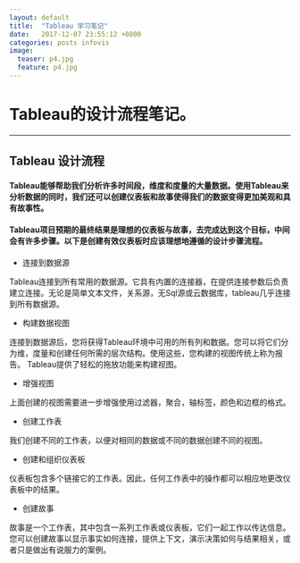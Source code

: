 ```yaml
---
layout: default
title:  "Tableau 学习笔记"
date:   2017-12-07 23:55:12 +0800
categories: posts infovis
image:
  teaser: p4.jpg
  feature: p4.jpg
---
```

# Tableau的设计流程笔记。
---

## Tableau 设计流程
#### Tableau能够帮助我们分析许多时间段，维度和度量的大量数据。使用Tableau来分析数据的同时，我们还可以创建仪表板和故事使得我们的数据变得更加美观和具有故事性。

#### Tableau项目预期的最终结果是理想的仪表板与故事，去完成达到这个目标，中间会有许多步骤。以下是创建有效仪表板时应该理想地遵循的设计步骤流程。

* 连接到数据源

Tableau连接到所有常用的数据源。它具有内置的连接器，在提供连接参数后负责建立连接。无论是简单文本文件，关系源，无Sql源或云数据库，tableau几乎连接到所有数据源。

* 构建数据视图

连接到数据源后，您将获得Tableau环境中可用的所有列和数据。您可以将它们分为维，度量和创建任何所需的层次结构。使用这些，您构建的视图传统上称为报告。 Tableau提供了轻松的拖放功能来构建视图。

* 增强视图

上面创建的视图需要进一步增强使用过滤器，聚合，轴标签，颜色和边框的格式。

* 创建工作表

我们创建不同的工作表，以便对相同的数据或不同的数据创建不同的视图。

* 创建和组织仪表板

仪表板包含多个链接它的工作表。因此，任何工作表中的操作都可以相应地更改仪表板中的结果。

* 创建故事

故事是一个工作表，其中包含一系列工作表或仪表板，它们一起工作以传达信息。您可以创建故事以显示事实如何连接，提供上下文，演示决策如何与结果相关，或者只是做出有说服力的案例。
